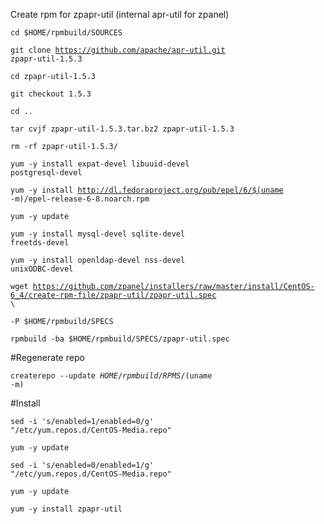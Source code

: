 Create rpm for zpapr-util (internal apr-util for zpanel)

<code>cd $HOME/rpmbuild/SOURCES</code>

<code>git clone https://github.com/apache/apr-util.git zpapr-util-1.5.3</code>

<code>cd zpapr-util-1.5.3</code>

<code>git checkout 1.5.3</code>

<code>cd ..</code>

<code>tar cvjf zpapr-util-1.5.3.tar.bz2 zpapr-util-1.5.3</code>

<code>rm -rf zpapr-util-1.5.3/</code>

<code>yum -y install expat-devel libuuid-devel postgresql-devel</code>

<code>yum -y install http://dl.fedoraproject.org/pub/epel/6/$(uname -m)/epel-release-6-8.noarch.rpm</code>

<code>yum -y update</code>

<code>yum -y install mysql-devel sqlite-devel freetds-devel</code>

<code>yum -y install openldap-devel nss-devel unixODBC-devel</code>

<code>wget https://github.com/zpanel/installers/raw/master/install/CentOS-6_4/create-rpm-file/zpapr-util/zpapr-util.spec \ </code>

<code>-P $HOME/rpmbuild/SPECS</code>

<code>rpmbuild -ba $HOME/rpmbuild/SPECS/zpapr-util.spec</code> 

#Regenerate repo

<code>createrepo --update $HOME/rpmbuild/RPMS/$(uname -m)</code>

#Install

<code>sed -i 's/enabled=1/enabled=0/g' "/etc/yum.repos.d/CentOS-Media.repo"</code>

<code>yum -y update</code>

<code>sed -i 's/enabled=0/enabled=1/g' "/etc/yum.repos.d/CentOS-Media.repo"</code>

<code>yum -y update</code>

<code>yum -y install zpapr-util</code>

